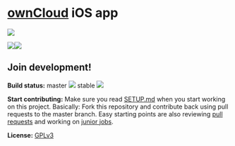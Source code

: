 # [ownCloud](https://owncloud.org) iOS app
[![](https://owncloud.org/wp-content/themes/owncloudorgnew/assets/img/clients/buttons/appstore.png)](https://itunes.apple.com/app/owncloud/id543672169?mt=8)

[![](https://s5.mzstatic.com/eu/r30/Purple49/v4/68/9f/75/689f75f8-1524-f121-7503-32f47fe45896/screen322x572.jpeg)](https://itunes.apple.com/app/owncloud/id543672169?mt=8)[![](https://s4.mzstatic.com/eu/r30/Purple69/v4/82/c5/4b/82c54bd9-9835-cbbd-2eac-20867ef8f7d6/screen322x572.jpeg)](https://itunes.apple.com/app/owncloud/id543672169?mt=8)

## Join development!

**Build status:** master ![](https://api.travis-ci.org/owncloud/android.svg?branch=master) stable ![](https://api.travis-ci.org/owncloud/android.svg?branch=stable)

**Start contributing:** Make sure you read [SETUP.md](https://github.com/owncloud/ios/blob/master/SETUP.md) when you start working on this project. Basically: Fork this repository and contribute back using pull requests to the master branch.
Easy starting points are also reviewing [pull requests](https://github.com/owncloud/ios/pulls) and working on [junior jobs](https://github.com/owncloud/ios/issues?q=is%3Aopen+is%3Aissue+label%3A%22Junior+Job%22).

**License:** [GPLv3](https://github.com/owncloud/ios/blob/master/LICENSE.txt)
